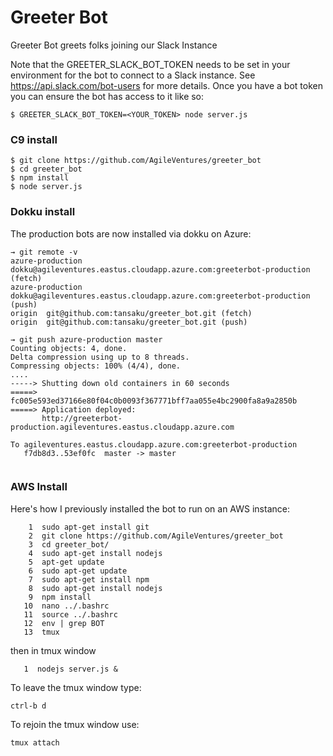 # Greeter Bot

Greeter Bot greets folks joining our Slack Instance

Note that the GREETER_SLACK_BOT_TOKEN needs to be set in your environment for the bot to connect to a Slack instance.  See https://api.slack.com/bot-users for more details.  Once you have a bot token you can ensure the bot has access to it like so:

```
$ GREETER_SLACK_BOT_TOKEN=<YOUR_TOKEN> node server.js
```

### C9 install

```
$ git clone https://github.com/AgileVentures/greeter_bot
$ cd greeter_bot
$ npm install
$ node server.js
```

### Dokku install

The production bots are now installed via dokku on Azure:

```
→ git remote -v
azure-production	dokku@agileventures.eastus.cloudapp.azure.com:greeterbot-production (fetch)
azure-production	dokku@agileventures.eastus.cloudapp.azure.com:greeterbot-production (push)
origin	git@github.com:tansaku/greeter_bot.git (fetch)
origin	git@github.com:tansaku/greeter_bot.git (push)

→ git push azure-production master
Counting objects: 4, done.
Delta compression using up to 8 threads.
Compressing objects: 100% (4/4), done.
....
-----> Shutting down old containers in 60 seconds
=====> fc005e593ed37166e80f04c0b0093f367771bff7aa055e4bc2900fa8a9a2850b
=====> Application deployed:
       http://greeterbot-production.agileventures.eastus.cloudapp.azure.com

To agileventures.eastus.cloudapp.azure.com:greeterbot-production
   f7db8d3..53ef0fc  master -> master
   
```

### AWS Install

Here's how I previously installed the bot to run on an AWS instance:

```
    1  sudo apt-get install git
    2  git clone https://github.com/AgileVentures/greeter_bot
    3  cd greeter_bot/
    4  sudo apt-get install nodejs
    5  apt-get update
    6  sudo apt-get update
    7  sudo apt-get install npm
    8  sudo apt-get install nodejs
    9  npm install
   10  nano ../.bashrc
   11  source ../.bashrc
   12  env | grep BOT
   13  tmux
```

then in tmux window

```
   1  nodejs server.js &
```
   
To leave the tmux window type:

```
ctrl-b d
```

To rejoin the tmux window use:

```
tmux attach
```
